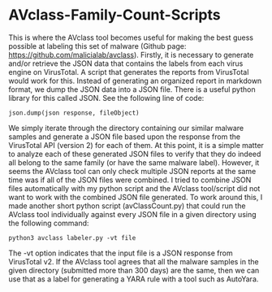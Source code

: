 # AVclass-Family-Count-Scripts

This is where the AVclass tool becomes useful for making
the best guess possible at labeling this set of malware (Github
page: https://github.com/malicialab/avclass). Firstly, it is
necessary to generate and/or retrieve the JSON data that
contains the labels from each virus engine on VirusTotal. A
script that generates the reports from VirusTotal would work for this.
Instead of generating an organized report in markdown format,
we dump the JSON data into a JSON file. There is a useful
python library for this called JSON. See the following line of
code:
```
json.dump(json response, fileObject)
```
We simply iterate through the directory containing our
similar malware samples and generate a JSON file based upon
the response from the VirusTotal API (version 2) for each
of them. At this point, it is a simple matter
to analyze each of these generated JSON files to verify that
they do indeed all belong to the same family (or have the
same malware label). However, it seems the AVclass tool can
only check multiple JSON reports at the same time was if all
of the JSON files were combined. I tried to combine JSON
files automatically with my python script and the AVclass
tool/script did not want to work with the combined JSON file
generated. To work around this, I made another short python
script (avClassCount.py) that could run the AVclass tool individually against every
JSON file in a given directory using the following command:
```
python3 avclass labeler.py -vt file
```
The -vt option indicates that the input file is a JSON
response from VirusTotal v2. If the AVclass tool agrees that all
the malware samples in the given directory (submitted more
than 300 days) are the same, then we can use that as a label
for generating a YARA rule with a tool such as AutoYara.
